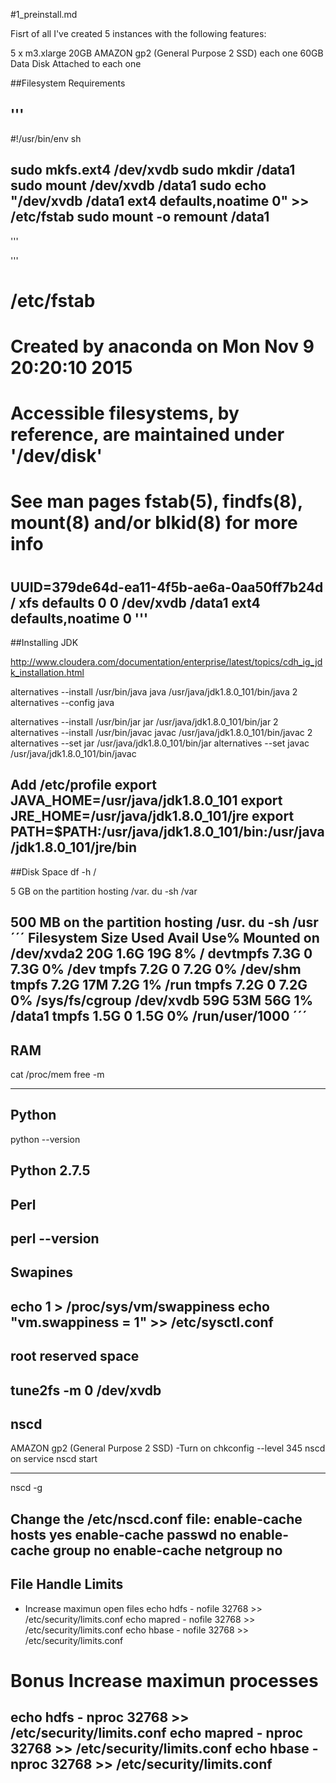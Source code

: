 #1_preinstall.md

Fisrt of all I've created 5 instances with the following features:

5 x m3.xlarge
20GB AMAZON gp2 (General Purpose 2 SSD) each one
60GB  Data Disk Attached to each one



##Filesystem Requirements

'''
-----

#!/usr/bin/env sh

sudo mkfs.ext4 /dev/xvdb
sudo mkdir /data1
sudo mount /dev/xvdb /data1
sudo echo "/dev/xvdb /data1 ext4 defaults,noatime 0" >> /etc/fstab
sudo mount -o remount /data1
----
'''


'''
#
# /etc/fstab
# Created by anaconda on Mon Nov  9 20:20:10 2015
#
# Accessible filesystems, by reference, are maintained under '/dev/disk'
# See man pages fstab(5), findfs(8), mount(8) and/or blkid(8) for more info
#
UUID=379de64d-ea11-4f5b-ae6a-0aa50ff7b24d /                       xfs     defaults        0 0
/dev/xvdb /data1 ext4 defaults,noatime 0
'''
------
##Installing JDK

http://www.cloudera.com/documentation/enterprise/latest/topics/cdh_ig_jdk_installation.html

alternatives --install /usr/bin/java java /usr/java/jdk1.8.0_101/bin/java 2
alternatives --config java

alternatives --install /usr/bin/jar jar /usr/java/jdk1.8.0_101/bin/jar 2
alternatives --install /usr/bin/javac javac /usr/java/jdk1.8.0_101/bin/javac 2
alternatives --set jar /usr/java/jdk1.8.0_101/bin/jar
alternatives --set javac /usr/java/jdk1.8.0_101/bin/javac

Add /etc/profile
export JAVA_HOME=/usr/java/jdk1.8.0_101
export JRE_HOME=/usr/java/jdk1.8.0_101/jre
export PATH=$PATH:/usr/java/jdk1.8.0_101/bin:/usr/java/jdk1.8.0_101/jre/bin
-------

##Disk Space
df -h /

5 GB on the partition hosting /var.
du -sh /var

500 MB on the partition hosting /usr.
du -sh /usr
´´´
Filesystem      Size  Used Avail Use% Mounted on
/dev/xvda2       20G  1.6G   19G   8% /
devtmpfs        7.3G     0  7.3G   0% /dev
tmpfs           7.2G     0  7.2G   0% /dev/shm
tmpfs           7.2G   17M  7.2G   1% /run
tmpfs           7.2G     0  7.2G   0% /sys/fs/cgroup
/dev/xvdb        59G   53M   56G   1% /data1
tmpfs           1.5G     0  1.5G   0% /run/user/1000
´´´
--------

## RAM
cat /proc/mem
free -m

--------


## Python

python --version

Python 2.7.5
--------

## Perl
perl --version
-------


## Swapines
echo 1 > /proc/sys/vm/swappiness
echo "vm.swappiness = 1" >> /etc/sysctl.conf
-------

## root reserved space
tune2fs -m 0 /dev/xvdb
-------

## nscd
AMAZON gp2 (General Purpose 2 SSD)
-Turn on
chkconfig --level 345 nscd on
service nscd start

------------

nscd -g

Change the /etc/nscd.conf file:
enable-cache hosts yes
enable-cache passwd no
enable-cache group no
enable-cache netgroup no
------

## File Handle Limits

* Increase maximun open files
echo hdfs - nofile 32768 >> /etc/security/limits.conf
echo mapred - nofile 32768 >> /etc/security/limits.conf
echo hbase - nofile 32768 >> /etc/security/limits.conf

# Bonus  Increase maximun processes
echo hdfs - nproc 32768 >> /etc/security/limits.conf
echo mapred - nproc 32768 >> /etc/security/limits.conf
echo hbase - nproc 32768 >> /etc/security/limits.conf
--------------
